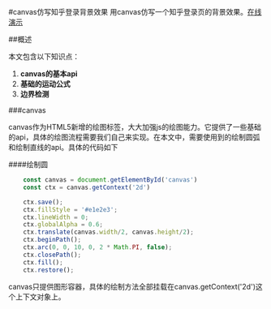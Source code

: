 #canvas仿写知乎登录背景效果
用canvas仿写一个知乎登录页的背景效果。[在线演示](http://sandbox.runjs.cn/show/irslejki)


##概述

本文包含以下知识点：

1. **canvas的基本api**
2. **基础的运动公式**
3. **边界检测**

###canvas

canvas作为HTML5新增的绘图标签，大大加强js的绘图能力。它提供了一些基础的api，具体的绘图流程需要我们自己来实现。在本文中，需要使用到的绘制圆弧和绘制直线的api。具体的代码如下

####绘制圆

```js
    const canvas = document.getElementById('canvas')
    const ctx = canvas.getContext('2d')

    ctx.save();
    ctx.fillStyle = '#e1e2e3';
    ctx.lineWidth = 0;
    ctx.globalAlpha = 0.6;
    ctx.translate(canvas.width/2, canvas.height/2);
    ctx.beginPath();
    ctx.arc(0, 0, 10, 0, 2 * Math.PI, false);
    ctx.closePath();
    ctx.fill();
    ctx.restore();
```

canvas只提供图形容器，具体的绘制方法全部挂载在canvas.getContext('2d')这个上下文对象上。

